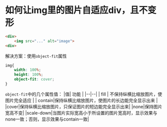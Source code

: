 ﻿# 如何让img里的图片自适应div，且不变形

```html
<div>
    <img src="..." alt="image">
<div>
```
解决方案：使用`object-fit`属性

```css
img{
    width: 100%;
    height: 100%;
    object-fit: cover;
}
```
`object-fit`中的几个属性值：
|值| 功能 |
|--|--|
| fill | 不保持纵横比缩放图片，使图片完全适应 |
| contain|保持纵横比缩放图片，使图片的长边能完全显示出来 |
|cover|保持纵横比缩放图片，只保证图片的短边能完全显示出来|
|none|保持图片宽高不变|
|scale-down|当图片实际宽高小于所设置的图片宽高时，显示效果与none一致；否则，显示效果与contain一致|

